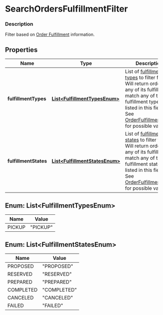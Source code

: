 
# SearchOrdersFulfillmentFilter

### Description

Filter based on [Order Fulfillment](#type-orderfulfillment) information.

## Properties
Name | Type | Description | Notes
------------ | ------------- | ------------- | -------------
**fulfillmentTypes** | [**List&lt;FulfillmentTypesEnum&gt;**](#List&lt;FulfillmentTypesEnum&gt;) | List of [fulfillment types](#type-orderfulfillmenttype) to filter for. Will return orders if any of its fulfillments match any of the fulfillment types listed in this field. See [OrderFulfillmentType](#type-orderfulfillmenttype) for possible values | 
**fulfillmentStates** | [**List&lt;FulfillmentStatesEnum&gt;**](#List&lt;FulfillmentStatesEnum&gt;) | List of [fulfillment states](#type-orderfulfillmentstate) to filter for. Will return orders if any of its fulfillments match any of the fulfillment states listed in this field. See [OrderFulfillmentState](#type-orderfulfillmentstate) for possible values |  [optional]


<a name="List<FulfillmentTypesEnum>"></a>
## Enum: List&lt;FulfillmentTypesEnum&gt;
Name | Value
---- | -----
PICKUP | &quot;PICKUP&quot;


<a name="List<FulfillmentStatesEnum>"></a>
## Enum: List&lt;FulfillmentStatesEnum&gt;
Name | Value
---- | -----
PROPOSED | &quot;PROPOSED&quot;
RESERVED | &quot;RESERVED&quot;
PREPARED | &quot;PREPARED&quot;
COMPLETED | &quot;COMPLETED&quot;
CANCELED | &quot;CANCELED&quot;
FAILED | &quot;FAILED&quot;



